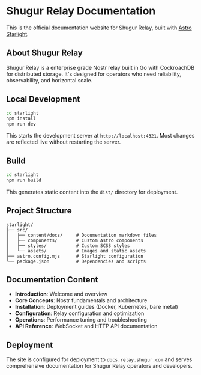 # Shugur Relay Documentation

This is the official documentation website for Shugur Relay, built with [Astro Starlight](https://starlight.astro.build/).

## About Shugur Relay

Shugur Relay is a enterprise grade Nostr relay built in Go with CockroachDB for distributed storage. It's designed for operators who need reliability, observability, and horizontal scale.

## Local Development

```bash
cd starlight
npm install
npm run dev
```

This starts the development server at `http://localhost:4321`. Most changes are reflected live without restarting the server.

## Build

```bash
cd starlight
npm run build
```

This generates static content into the `dist/` directory for deployment.

## Project Structure

```
starlight/
├── src/
│   ├── content/docs/     # Documentation markdown files
│   ├── components/       # Custom Astro components
│   ├── styles/           # Custom SCSS styles
│   └── assets/           # Images and static assets
├── astro.config.mjs      # Starlight configuration
└── package.json          # Dependencies and scripts
```

## Documentation Content

- **Introduction**: Welcome and overview
- **Core Concepts**: Nostr fundamentals and architecture
- **Installation**: Deployment guides (Docker, Kubernetes, bare metal)
- **Configuration**: Relay configuration and optimization
- **Operations**: Performance tuning and troubleshooting
- **API Reference**: WebSocket and HTTP API documentation

## Deployment

The site is configured for deployment to `docs.relay.shugur.com` and serves comprehensive documentation for Shugur Relay operators and developers.
